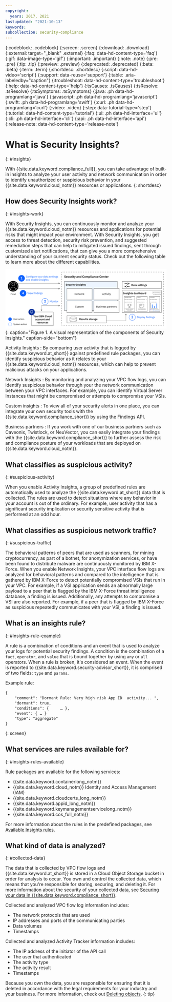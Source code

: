 ```yaml
---
copyright:
  years: 2017, 2021
lastupdated: "2021-10-13"
keywords:
subcollection: security-compliance
---
```


{:codeblock: .codeblock}
{:screen: .screen}
{:download: .download}
{:external: target="_blank" .external}
{:faq: data-hd-content-type='faq'}
{:gif: data-image-type='gif'}
{:important: .important}
{:note: .note}
{:pre: .pre}
{:tip: .tip}
{:preview: .preview}
{:deprecated: .deprecated}
{:beta: .beta}
{:term: .term}
{:shortdesc: .shortdesc}
{:script: data-hd-video='script'}
{:support: data-reuse='support'}
{:table: .aria-labeledby="caption"}
{:troubleshoot: data-hd-content-type='troubleshoot'}
{:help: data-hd-content-type='help'}
{:tsCauses: .tsCauses}
{:tsResolve: .tsResolve}
{:tsSymptoms: .tsSymptoms}
{:java: .ph data-hd-programlang='java'}
{:javascript: .ph data-hd-programlang='javascript'}
{:swift: .ph data-hd-programlang='swift'}
{:curl: .ph data-hd-programlang='curl'}
{:video: .video}
{:step: data-tutorial-type='step'}
{:tutorial: data-hd-content-type='tutorial'}
{:ui: .ph data-hd-interface='ui'}
{:cli: .ph data-hd-interface='cli'}
{:api: .ph data-hd-interface='api'}
{:release-note: data-hd-content-type='release-note'}


# What is Security Insights?
{: #insights}

With {{site.data.keyword.compliance_full}}, you can take advantage of built-in insights to analyze your user activity and network communication in order to identify unauthorized or suspicious behavior in your {{site.data.keyword.cloud_notm}} resources or applications.
{: shortdesc}


## How does Security Insights work?
{: #insights-work}

With Security Insights, you can continuously monitor and analyze your {{site.data.keyword.cloud_notm}} resources and applications for potential risks that might impact your environment. With Security Insights, you get access to threat detection, security risk prevention, and suggested remediation steps that can help to mitigated issued findings, sent through customized alert notifications, that can give you a more comprehensive understanding of your current security status. Check out the following table to learn more about the different capabilities.

![The diagram shows the components of Security Insights](images/insights.svg){: caption="Figure 1. A visual representation of the components of Security Insights." caption-side="bottom"}


Activity Insights
:  By comparing user activity that is logged by {{site.data.keyword.at_short}} against predefined rule packages, you can identify suspicious behavior as it relates to your {{site.data.keyword.cloud_notm}} resources, which can help to prevent malicious attacks on your applications.

Network Insights
:  By monitoring and analyzing your VPC flow logs, you can identify suspicious behavior through your the network communication between your VPC interfaces. For example, you can identify Virtual Server Instances that might be compromised or attempts to compromise your VSIs.

Custom insights
:  To view all of your security alerts in one place, you can integrate your own security tools with the {{site.data.keyword.compliance_short}} by using the Findings API.

Business partners
:  If you work with one of our business partners such as Caveonix, Twistlock, or NeuVector, you can easily integrate your findings with the {{site.data.keyword.compliance_short}} to further assess the risk and compliance posture of your workloads that are deployed on {{site.data.keyword.cloud_notm}}.


## What classifies as suspicious activity?
{: #suspicious-activity}

When you enable Activity Insights, a group of predefined rules are automatically used to analyze the {{site.data.keyword.at_short}} data that is collected. The rules are used to detect situations where any behavior in your account is out of the ordinary. For example, user activity that has a significant security implication or security sensitive activity that is performed at an odd hour.


## What classifies as suspicious network traffic?
{: #suspicious-traffic}

The behavioral patterns of peers that are used as scanners, for mining cryptocurrency, as part of a botnet, for anonymization services, or have been found to distribute malware are continuously monitored by IBM X-Force. When you enable Network Insights, your VPC interface flow logs are analyzed for behavioral patterns and compared to the intelligence that is gathered by IBM X-Force to detect potentially compromised VSIs that run in your VPC. For example, if a VSI application sends an abnormally large payload to a peer that is flagged by the IBM X-Force threat intelligence database, a finding is issued. Additionally, any attempts to compromise a VSI are also reported. For example, if a peer that is flagged by IBM X-Force as suspicious repeatedly communicates with your VSI, a finding is issued.



## What is an insights rule?
{: #insights-rule-example}

A rule is a combination of conditions and an event that is used to analyze your logs for potential security findings. A condition is the combination of a `fact`, `operator`, and `value` that is bound together by using `any` or `all` operators. When a rule is broken, it's considered an event. When the event is reported to {{site.data.keyword.security-advisor_short}}, it is comprised of two fields: `type` and `params`.

Example rule:

```
{
    "comment": "Dormant Rule: Very high risk App ID  activity... ",
    "dormant": true,
    "conditions": {     … },
    "event": { … }
    "type": "aggregate"
}
```
{: screen}



## What services are rules available for?
{: #insights-rules-available}

Rule packages are available for the following services:

* {{site.data.keyword.containerlong_notm}}
* {{site.data.keyword.cloud_notm}} Identity and Access Management (IAM)
* {{site.data.keyword.cloudcerts_long_notm}}
* {{site.data.keyword.appid_long_notm}}
* {{site.data.keyword.keymanagementservicelong_notm}}
* {{site.data.keyword.cos_full_notm}}

For more information about the rules in the predefined packages, see [Available Insights rules](/docs/security-compliance?topic=security-compliance-insights-rules).



## What kind of data is analyzed?
{: #collected-data}

The data that is collected by VPC flow logs and {{site.data.keyword.at_short}} is stored in a Cloud Object Storage bucket in order for analysis to occur. You own and control the collected data, which means that you're responsible for storing, securing, and deleting it. For more information about the security of your collected data, see [Securing your data in {{site.data.keyword.compliance_short}}](/docs/security-compliance?topic=security-compliance-mng-data).


Collected and analyzed VPC flow log information includes:

* The network protocols that are used
* IP addresses and ports of the communicating parties
* Data volumes
* Timestamps

Collected and analyzed Activity Tracker information includes:

* The IP address of the initiator of the API call
* The user that authenticated
* The activity type
* The activity result
* Timestamps

Because you own the data, you are responsible for ensuring that it is deleted in accordance with the legal requirements for your industry and your business. For more information, check out [Deleting objects](/docs/cloud-object-storage?topic=cloud-object-storage-security).
{: tip}


